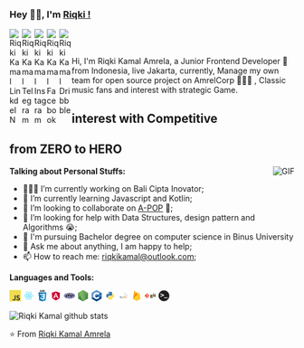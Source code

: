 ### Hey 👋🏽, I'm [Riqki !](https://www.facebook.com/riqkikamal.amrela) 

<a href="https://www.linkedin.com/in/riqki-kamal-amrela-ab1138168/">
  <img align="left" alt="Riqki Kamal LinkdeIN" width="22px" src="https://cdn.jsdelivr.net/npm/simple-icons@v3/icons/linkedin.svg" />
</a>
<a href="https://t.me/riqkml">
  <img align="left" alt="Riqki Kamal Telegram" width="22px" src="https://cdn.jsdelivr.net/npm/simple-icons@v3/icons/telegram.svg" />
</a>
<a href="https://www.instagram.com/riqkml.id/">
  <img align="left" alt="Riqki Kamal Instagram" width="22px" src="https://cdn.jsdelivr.net/npm/simple-icons@v3/icons/instagram.svg" />
</a>
<a href="https://www.facebook.com/riqkikamal.amrela">
  <img align="left" alt="Riqki Kamal Facebook" width="22px" src="https://cdn.jsdelivr.net/npm/simple-icons@3.1.0/icons/facebook.svg" />
</a>
<a href="https://dribbble.com/riqkml">
  <img align="left" alt="Riqki Kamal Dribbble" width="22px" src="https://cdn.jsdelivr.net/npm/simple-icons@3.1.0/icons/dribbble.svg" />
</a>
<br />
<br />

Hi, I'm Riqki Kamal Amrela, a Junior Frontend Developer 🚀 from Indonesia, live Jakarta, currently, Manage my own team for open source project on AmrelCorp 👨🏽‍💻 , Classic music fans and interest with strategic Game.
## interest with Competitive
## from ZERO to HERO
  <img align="right" alt="GIF" src="https://steamuserimages-a.akamaihd.net/ugc/156900368349998017/286F2F782AF66585F202F2328F6D9DE21175E3DC/" />
  
**Talking about Personal Stuffs:**

- 👨🏽‍💻 I’m currently working on Bali Cipta Inovator;
- 🌱 I’m currently learning Javascript and Kotlin; 
- 👯 I’m looking to collaborate on [A-POP](https://github.com/abhisheknaiidu/A-POP) 🤝;
- 🤔 I’m looking for help with Data Structures, design pattern and Algorithms 😭;
- 💼 I'm pursuing Bachelor degree on computer science in Binus University
- 💬 Ask me about anything, I am happy to help;
- 📫 How to reach me: riqkikamal@outlook.com;

**Languages and Tools:**  

<code><img height="20" src="https://raw.githubusercontent.com/github/explore/80688e429a7d4ef2fca1e82350fe8e3517d3494d/topics/javascript/javascript.png"></code>
<code><img height="20" src="https://raw.githubusercontent.com/github/explore/80688e429a7d4ef2fca1e82350fe8e3517d3494d/topics/react/react.png"></code>
<code><img height="20" src="https://raw.githubusercontent.com/github/explore/80688e429a7d4ef2fca1e82350fe8e3517d3494d/topics/css/css.png"></code>
<code><img height="20" src="https://raw.githubusercontent.com/github/explore/80688e429a7d4ef2fca1e82350fe8e3517d3494d/topics/angular/angular.png"></code>
<code><img height="20" src="https://raw.githubusercontent.com/github/explore/80688e429a7d4ef2fca1e82350fe8e3517d3494d/topics/php/php.png"></code>
<code><img height="20" src="https://raw.githubusercontent.com/github/explore/80688e429a7d4ef2fca1e82350fe8e3517d3494d/topics/nodejs/nodejs.png"></code>
<code><img height="20" src="https://raw.githubusercontent.com/github/explore/80688e429a7d4ef2fca1e82350fe8e3517d3494d/topics/cpp/cpp.png"></code>
<code><img height="20" src="https://raw.githubusercontent.com/github/explore/80688e429a7d4ef2fca1e82350fe8e3517d3494d/topics/python/python.png"></code>
<code><img height="20" src="https://raw.githubusercontent.com/github/explore/80688e429a7d4ef2fca1e82350fe8e3517d3494d/topics/mysql/mysql.png"></code>
<code><img height="20" src="https://raw.githubusercontent.com/github/explore/80688e429a7d4ef2fca1e82350fe8e3517d3494d/topics/firebase/firebase.png"></code>
<code><img height="20" src="https://raw.githubusercontent.com/github/explore/80688e429a7d4ef2fca1e82350fe8e3517d3494d/topics/git/git.png"></code>
<code><img height="20" src="https://raw.githubusercontent.com/github/explore/80688e429a7d4ef2fca1e82350fe8e3517d3494d/topics/terminal/terminal.png"></code>



![Riqki Kamal github stats](https://github-readme-stats.vercel.app/api?username=riqkml&show_icons=true&hide_border=true)

⭐️ From [Riqki Kamal Amrela](https://github.com/riqkml)


